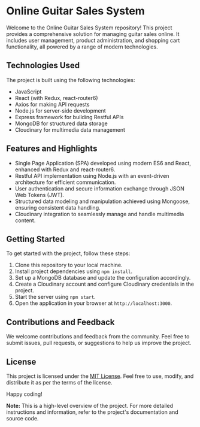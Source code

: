 # Online Guitar Sales System

Welcome to the Online Guitar Sales System repository! This project provides a comprehensive solution for managing guitar sales online. It includes user management, product administration, and shopping cart functionality, all powered by a range of modern technologies.

## Technologies Used

The project is built using the following technologies:

- JavaScript
- React (with Redux, react-router6)
- Axios for making API requests
- Node.js for server-side development
- Express framework for building Restful APIs
- MongoDB for structured data storage
- Cloudinary for multimedia data management

## Features and Highlights

- Single Page Application (SPA) developed using modern ES6 and React, enhanced with Redux and react-router6.
- Restful API implementation using Node.js with an event-driven architecture for efficient communication.
- User authentication and secure information exchange through JSON Web Tokens (JWT).
- Structured data modeling and manipulation achieved using Mongoose, ensuring consistent data handling.
- Cloudinary integration to seamlessly manage and handle multimedia content.

## Getting Started

To get started with the project, follow these steps:

1. Clone this repository to your local machine.
2. Install project dependencies using `npm install`.
3. Set up a MongoDB database and update the configuration accordingly.
4. Create a Cloudinary account and configure Cloudinary credentials in the project.
5. Start the server using `npm start`.
6. Open the application in your browser at `http://localhost:3000`.

## Contributions and Feedback

We welcome contributions and feedback from the community. Feel free to submit issues, pull requests, or suggestions to help us improve the project.

## License

This project is licensed under the [MIT License](LICENSE). Feel free to use, modify, and distribute it as per the terms of the license.

Happy coding!

**Note:** This is a high-level overview of the project. For more detailed instructions and information, refer to the project's documentation and source code.